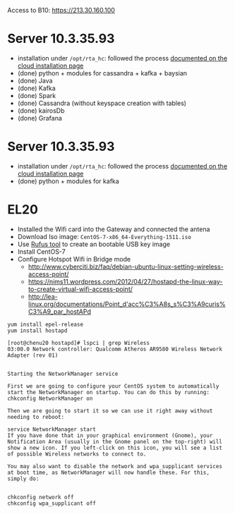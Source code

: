 
Access to B10: https://213.30.160.100

# Server 10.3.35.93
* installation under `/opt/rta_hc`: followed the process [documented on the cloud installation page](installation.md)
* (done) python + modules for cassandra + kafka + baysian
* (done) Java
* (done) Kafka
* (done) Spark
* (done) Cassandra (without keyspace creation with tables)
* (done) kairosDb
* (done) Grafana

# Server 10.3.35.93
* installation under `/opt/rta_hc`: followed the process [documented on the cloud installation page](installation.md)
* (done) python + modules for kafka


# EL20

* Installed the Wifi card into the Gateway and connected the antena
* Download Iso image: `CentOS-7-x86_64-Everything-1511.iso`
* Use [Rufus tool](http://rufus.akeo.ie/) to create an bootable USB key image
* Install CentOS-7
* Configure Hotspot Wifi in Bridge mode
    * http://www.cyberciti.biz/faq/debian-ubuntu-linux-setting-wireless-access-point/
    * https://nims11.wordpress.com/2012/04/27/hostapd-the-linux-way-to-create-virtual-wifi-access-point/
    * http://lea-linux.org/documentations/Point_d'acc%C3%A8s_s%C3%A9curis%C3%A9_par_hostAPd


```
yum install epel-release
yum install hostapd

[root@chenu20 hostapd]# lspci | grep Wireless
03:00.0 Network controller: Qualcomm Atheros AR9580 Wireless Network Adapter (rev 01)


Starting the NetworkManager service

First we are going to configure your CentOS system to automatically start the NetworkManager on startup. You can do this by running:
chkconfig NetworkManager on

Then we are going to start it so we can use it right away without needing to reboot:

service NetworkManager start
If you have done that in your graphical environment (Gnome), your Notification Area (usually in the Gnome panel on the top-right) will show a new icon. If you left-click on this icon, you will see a list of possible Wireless networks to connect to.

You may also want to disable the network and wpa_supplicant services at boot time, as NetworkManager will now handle these. For this, simply do:


chkconfig network off
chkconfig wpa_supplicant off

```
